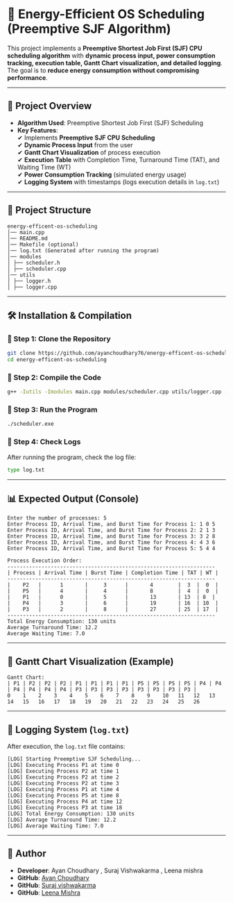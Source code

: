 # 🚀 Energy-Efficient OS Scheduling (Preemptive SJF Algorithm)

This project implements a **Preemptive Shortest Job First (SJF) CPU scheduling algorithm** with **dynamic process input, power consumption tracking, execution table, Gantt Chart visualization, and detailed logging**. The goal is to **reduce energy consumption without compromising performance**.

---

## 📌 Project Overview

- **Algorithm Used**: Preemptive Shortest Job First (SJF) Scheduling
- **Key Features**:  
  ✔ Implements **Preemptive SJF CPU Scheduling**  
  ✔ **Dynamic Process Input** from the user  
  ✔ **Gantt Chart Visualization** of process execution  
  ✔ **Execution Table** with Completion Time, Turnaround Time (TAT), and Waiting Time (WT)  
  ✔ **Power Consumption Tracking** (simulated energy usage)  
  ✔ **Logging System** with timestamps (logs execution details in `log.txt`)

---

## 📂 Project Structure

```
energy-efficent-os-scheduling
│── main.cpp
│── README.md
│── Makefile (optional)
│── log.txt (Generated after running the program)
│── modules
│ ├── scheduler.h
│ ├── scheduler.cpp
│── utils
│ ├── logger.h
│ ├── logger.cpp
```

---

## 🛠️ Installation & Compilation

### **🔹 Step 1: Clone the Repository**

```sh
git clone https://github.com/ayanchoudhary76/energy-efficent-os-scheduling.git
cd energy-efficent-os-scheduling
```

### **🔹 Step 2: Compile the Code**

```sh
g++ -Iutils -Imodules main.cpp modules/scheduler.cpp utils/logger.cpp -o scheduler.exe
```

### **🔹 Step 3: Run the Program**

```sh
./scheduler.exe
```

### **🔹 Step 4: Check Logs**

After running the program, check the log file:

```sh
type log.txt
```

---

## 📊 Expected Output (Console)

```
Enter the number of processes: 5
Enter Process ID, Arrival Time, and Burst Time for Process 1: 1 0 5
Enter Process ID, Arrival Time, and Burst Time for Process 2: 2 1 3
Enter Process ID, Arrival Time, and Burst Time for Process 3: 3 2 8
Enter Process ID, Arrival Time, and Burst Time for Process 4: 4 3 6
Enter Process ID, Arrival Time, and Burst Time for Process 5: 5 4 4
```

```
Process Execution Order:
-------------------------------------------------------------------
| Process | Arrival Time | Burst Time | Completion Time | TAT | WT |
-------------------------------------------------------------------
|    P2   |      1       |     3      |       4        |  3  |  0  |
|    P5   |      4       |     4      |       8        |  4  |  0  |
|    P1   |      0       |     5      |       13       | 13  | 8  |
|    P4   |      3       |     6      |       19       | 16  | 10  |
|    P3   |      2       |     8      |       27       | 25  | 17  |
-------------------------------------------------------------------
Total Energy Consumption: 130 units
Average Turnaround Time: 12.2
Average Waiting Time: 7.0
```

---

## 📜 Gantt Chart Visualization (Example)

```
Gantt Chart:
| P1 | P2 | P2 | P2 | P1 | P1 | P1 | P1 | P5 | P5 | P5 | P5 | P4 | P4 | P4 | P4 | P4 | P4 | P3 | P3 | P3 | P3 | P3 | P3 | P3 | P3 |
0    1    2    3    4    5    6    7    8    9    10   11   12   13   14   15   16   17   18   19   20   21   22   23   24   25   26
```

---

## 📑 Logging System (`log.txt`)

After execution, the `log.txt` file contains:

```
[LOG] Starting Preemptive SJF Scheduling...
[LOG] Executing Process P1 at time 0
[LOG] Executing Process P2 at time 1
[LOG] Executing Process P2 at time 2
[LOG] Executing Process P2 at time 3
[LOG] Executing Process P1 at time 4
[LOG] Executing Process P5 at time 8
[LOG] Executing Process P4 at time 12
[LOG] Executing Process P3 at time 18
[LOG] Total Energy Consumption: 130 units
[LOG] Average Turnaround Time: 12.2
[LOG] Average Waiting Time: 7.0
```

---

## 📩 Author

- **Developer**: Ayan Choudhary , Suraj Vishwakarma , Leena mishra
- **GitHub**: [Ayan Choudhary](https://github.com/ayanchoudhary76)
- **GitHub**: [Suraj vishwakarma](https://github.com/smartcraze)
- **GitHub**: [Leena Mishra](https://github.com/usrname)
